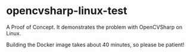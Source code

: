 # opencvsharp-linux-test

A Proof of Concept. It demonstrates the problem with OpenCVSharp on Linux.

Building the Docker image takes about 40 minutes, so please be patient!
